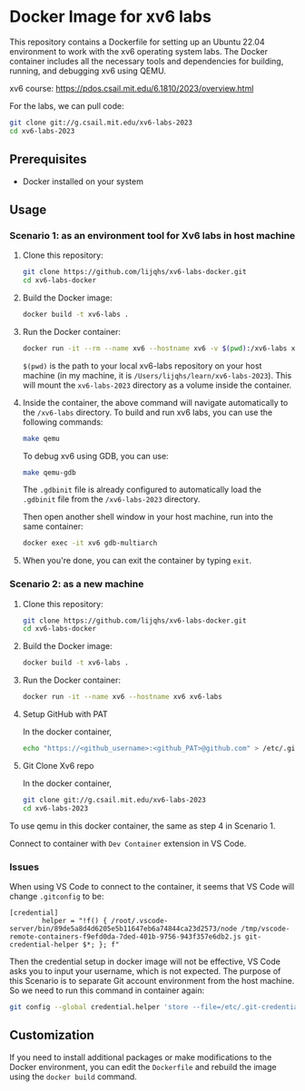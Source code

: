 # Docker Image for xv6 labs

This repository contains a Dockerfile for setting up an Ubuntu 22.04 environment to work with the xv6 operating system labs. The Docker container includes all the necessary tools and dependencies for building, running, and debugging xv6 using QEMU.

xv6 course: https://pdos.csail.mit.edu/6.1810/2023/overview.html

For the labs, we can pull code:

```sh
git clone git://g.csail.mit.edu/xv6-labs-2023
cd xv6-labs-2023
```

## Prerequisites

- Docker installed on your system

## Usage

### Scenario 1: as an environment tool for Xv6 labs in host machine

1. Clone this repository:

   ```sh
   git clone https://github.com/lijqhs/xv6-labs-docker.git
   cd xv6-labs-docker
   ```

2. Build the Docker image:

   ```sh
   docker build -t xv6-labs .
   ```

3. Run the Docker container:

   ```sh
   docker run -it --rm --name xv6 --hostname xv6 -v $(pwd):/xv6-labs xv6-labs
   ```

   `$(pwd)` is the path to your local xv6-labs repository on your host machine (in my machine, it is `/Users/lijqhs/learn/xv6-labs-2023`). This will mount the `xv6-labs-2023` directory as a volume inside the container.

4. Inside the container, the above command will navigate automatically to the `/xv6-labs` directory. To build and run xv6 labs, you can use the following commands:

   ```sh
   make qemu
   ```

   To debug xv6 using GDB, you can use:

   ```sh
   make qemu-gdb
   ```

   The `.gdbinit` file is already configured to automatically load the `.gdbinit` file from the `/xv6-labs-2023` directory.

   Then open another shell window in your host machine, run into the same container:

   ```sh
   docker exec -it xv6 gdb-multiarch
   ```

5. When you're done, you can exit the container by typing `exit`.



### Scenario 2: as a new machine

1. Clone this repository:

   ```sh
   git clone https://github.com/lijqhs/xv6-labs-docker.git
   cd xv6-labs-docker
   ```

2. Build the Docker image:

   ```sh
   docker build -t xv6-labs .
   ```

3. Run the Docker container:

   ```sh
   docker run -it --name xv6 --hostname xv6 xv6-labs
   ```

4. Setup GitHub with PAT

   In the docker container, 

   ```sh
   echo "https://<github_username>:<github_PAT>@github.com" > /etc/.git-credentials
   ```

5. Git Clone Xv6 repo

   In the docker container,

   ```sh
   git clone git://g.csail.mit.edu/xv6-labs-2023
   cd xv6-labs-2023
   ```

To use qemu in this docker container, the same as step 4 in Scenario 1.

Connect to container with `Dev Container` extension in VS Code.

### Issues

When using VS Code to connect to the container, it seems that VS Code will change `.gitconfig` to be:

```
[credential]
        helper = "!f() { /root/.vscode-server/bin/89de5a8d4d6205e5b11647eb6a74844ca23d2573/node /tmp/vscode-remote-containers-f9efd0da-7ded-401b-9756-943f357e6db2.js git-credential-helper $*; }; f"
```

Then the credential setup in docker image will not be effective, VS Code asks you to input your username, which is not expected. The purpose of this Scenario is to separate Git account environment from the host machine. So we need to run this command in container again:

```sh
git config --global credential.helper 'store --file=/etc/.git-credentials'
```

## Customization

If you need to install additional packages or make modifications to the Docker environment, you can edit the `Dockerfile` and rebuild the image using the `docker build` command.